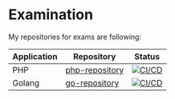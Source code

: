 <h1>Examination</h1>

My repositories for exams are following:

<table>
<thead>
<tr>
<th>Application</th>
<th>Repository</th>
<th>Status</th>
</tr>
</thead>
<tbody>
<tr>
<td>PHP</td>
<td><a href="https://github.com/ochernyavskyi/dep-php">php-repository</a></td>
<td><a href="https://github.com/ochernyavskyi/dep-php/actions/workflows/main.yml"><img src="https://github.com/ochernyavskyi/dep-php/actions/workflows/main.yml/badge.svg" alt="CI/CD" style="max-width:100%;"></a></td>
</tr>
<tr>
<td>Golang</td>
<td><a href="https://github.com/ochernyavskyi/dep-go">go-repository</a></td>
<td><a href="https://github.com/ochernyavskyi/dep-php/actions/workflows/main.yml"><img src="https://github.com/ochernyavskyi/dep-php/actions/workflows/main.yml/badge.svg" alt="CI/CD" style="max-width:100%;"></a></td>
</tr>
</tbody>
</table>